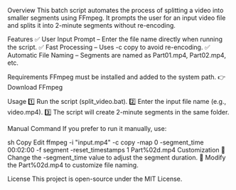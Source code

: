 Overview
This batch script automates the process of splitting a video into smaller segments using FFmpeg. It prompts the user for an input video file and splits it into 2-minute segments without re-encoding.

Features
✅ User Input Prompt – Enter the file name directly when running the script.
✅ Fast Processing – Uses -c copy to avoid re-encoding.
✅ Automatic File Naming – Segments are named as Part01.mp4, Part02.mp4, etc.

Requirements
FFmpeg must be installed and added to the system path.
👉 Download FFmpeg

Usage
1️⃣ Run the script (split_video.bat).
2️⃣ Enter the input file name (e.g., video.mp4).
3️⃣ The script will create 2-minute segments in the same folder.

Manual Command
If you prefer to run it manually, use:

sh
Copy
Edit
ffmpeg -i "input.mp4" -c copy -map 0 -segment_time 00:02:00 -f segment -reset_timestamps 1 Part%02d.mp4
Customization
🔹 Change the -segment_time value to adjust the segment duration.
🔹 Modify the Part%02d.mp4 to customize file naming.

License
This project is open-source under the MIT License.
